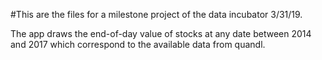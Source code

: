#This are the files for a milestone project of the data incubator 3/31/19.

The app draws the end-of-day value of stocks at any date between 2014 and 2017 which correspond to the available data from quandl.
